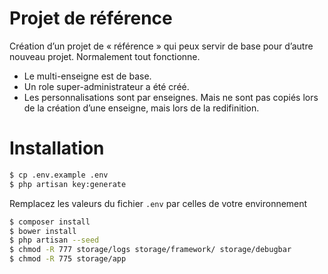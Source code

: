 # Projet de référence

Création d’un projet de « référence » qui peux servir de base pour d’autre nouveau projet. Normalement tout fonctionne.

- Le multi-enseigne est de base.
- Un role super-administrateur a été créé.
- Les personnalisations sont par enseignes. Mais ne sont pas copiés lors de la création d’une enseigne, mais lors de la redifinition.


# Installation
```bash
$ cp .env.example .env
$ php artisan key:generate
```

Remplacez les valeurs du fichier ```.env``` par celles de votre environnement

```bash
$ composer install
$ bower install
$ php artisan --seed
$ chmod -R 777 storage/logs storage/framework/ storage/debugbar
$ chmod -R 775 storage/app
```